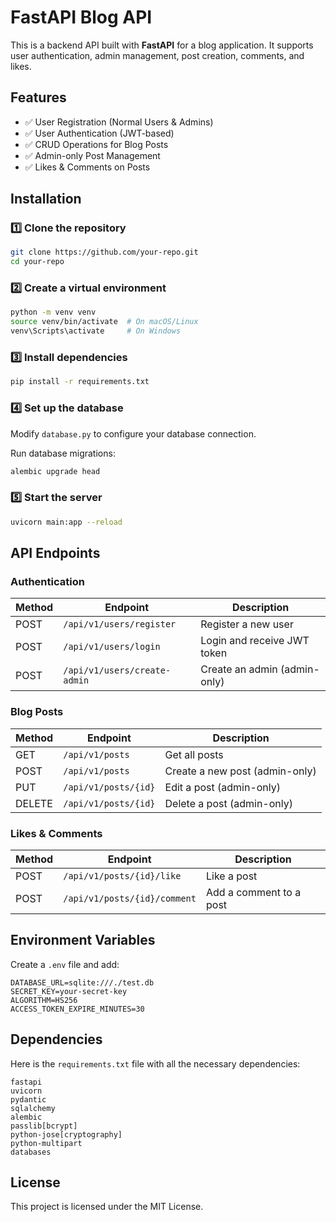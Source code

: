 # FastAPI Blog API

This is a backend API built with **FastAPI** for a blog application. It supports user authentication, admin management, post creation, comments, and likes.

## Features
- ✅ User Registration (Normal Users & Admins)
- ✅ User Authentication (JWT-based)
- ✅ CRUD Operations for Blog Posts
- ✅ Admin-only Post Management
- ✅ Likes & Comments on Posts

## Installation

### 1️⃣ Clone the repository
```bash
git clone https://github.com/your-repo.git
cd your-repo
```

### 2️⃣ Create a virtual environment
```bash
python -m venv venv
source venv/bin/activate  # On macOS/Linux
venv\Scripts\activate     # On Windows
```

### 3️⃣ Install dependencies
```bash
pip install -r requirements.txt
```

### 4️⃣ Set up the database
Modify `database.py` to configure your database connection.

Run database migrations:
```bash
alembic upgrade head
```

### 5️⃣ Start the server
```bash
uvicorn main:app --reload
```

## API Endpoints

### Authentication
| Method | Endpoint               | Description |
|--------|------------------------|-------------|
| POST   | `/api/v1/users/register` | Register a new user |
| POST   | `/api/v1/users/login`    | Login and receive JWT token |
| POST   | `/api/v1/users/create-admin` | Create an admin (admin-only) |

### Blog Posts
| Method | Endpoint        | Description |
|--------|----------------|-------------|
| GET    | `/api/v1/posts` | Get all posts |
| POST   | `/api/v1/posts` | Create a new post (admin-only) |
| PUT    | `/api/v1/posts/{id}` | Edit a post (admin-only) |
| DELETE | `/api/v1/posts/{id}` | Delete a post (admin-only) |

### Likes & Comments
| Method | Endpoint                 | Description |
|--------|--------------------------|-------------|
| POST   | `/api/v1/posts/{id}/like` | Like a post |
| POST   | `/api/v1/posts/{id}/comment` | Add a comment to a post |

## Environment Variables
Create a `.env` file and add:
```
DATABASE_URL=sqlite:///./test.db
SECRET_KEY=your-secret-key
ALGORITHM=HS256
ACCESS_TOKEN_EXPIRE_MINUTES=30
```

## Dependencies

Here is the `requirements.txt` file with all the necessary dependencies:

```
fastapi
uvicorn
pydantic
sqlalchemy
alembic
passlib[bcrypt]
python-jose[cryptography]
python-multipart
databases
```

## License
This project is licensed under the MIT License.

